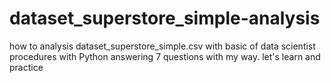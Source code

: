 # dataset_superstore_simple-analysis
how to analysis dataset_superstore_simple.csv with basic of data scientist procedures with Python answering 7 questions with my way. let's learn and practice
